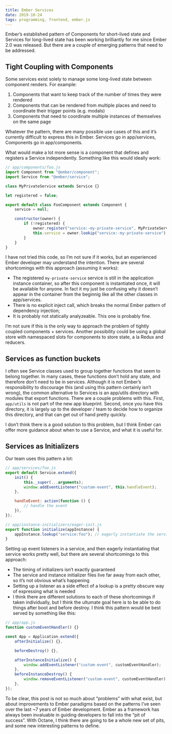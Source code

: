 ```yaml
---
title: Ember Services
date: 2019-10-24
tags: programming, frontend, ember.js
---
```


Ember’s established pattern of Components for short-lived state and Services for long-lived
state has been working brilliantly for me since Ember 2.0 was released. But there are a couple
of emerging patterns that need to be addressed.

## Tight Coupling with Components

Some services exist solely to manage some long-lived state between component renders. For example:

1. Components that want to keep track of the number of times they were rendered
1. Components that can be rendered from multiple places and need to coordinate their trigger points (e.g. modals)
1. Components that need to coordinate multiple instances of themselves on the same page

Whatever the pattern, there are many possible use cases of this and it’s currently difficult to express this in Ember. Services go in app/services, Components go in app/components.

What would make a lot more sense is a component that defines and registers a Service independently. Something like this would ideally work:

```js
// app/components/foo.js
import Component from "@ember/component";
import Service from "@ember/service";

class MyPrivateService extends Service {}

let registered = false;

export default class FooComponent extends Component {
    service = null;

    constructor(owner) {
        if (!registered) {
            owner.register("service:-my-private-service", MyPrivateService);
            this.service = owner.lookip("service:-my-private-service");
        }
    }
}
```

I have not tried this code, so I’m not sure if it works, but an experienced Ember
developer may understand the intention. There are several shortcomings with this
approach (assuming it works):

-   The registered `my-private-service` service is still in the application instance container,
    so after this component is instantiated once, it will be available for anyone. In fact it my
    just be confusing why it doesn’t appear in the container from the beginnig like all the other
    classes in app/services.
-   There is no explicit inject call, which breaks the normal Ember pattern of dependency injection;
-   It is probably not statically analyzeable. This one is probably fine.

I’m not sure if this is the only way to approach the problem of tightly coupled
components + services. Another possibility could be using a global store with namespaced
slots for components to store state, a la Redux and reducers.

## Services as function buckets

I often see Service classes used to group together functions that seem to belong together.
In many cases, these functions don’t hold any state, and therefore don’t need to be in
services. Although it is not Ember’s responsibility to discourage this (and using this
pattern certainly isn’t wrong), the common alternative to Services is an app/utils
directory with modules that export functions. There are a couple problems with this. First,
`app/utils` is not part of the new app blueprint. Second, once you have this directory, it is
largely up to the developer / team to decide how to organize this directory, and that can get out
of hand pretty quickly.

I don’t think there is a good solution to this problem, but I think Ember can offer more guidance
about when to use a Service, and what it is useful for.

## Services as Initializers

Our team uses this pattern a lot:

```js
// app/services/foo.js
export default Service.extend({
    init() {
        this._super(...arguments);
        window.addEventListener("custom-event", this.handleEvent);
    },

    handleEvent: action(function () {
        // handle the event
    }),
});

// app/instance-initializers/eager-init.js
export function initialize(appInstance) {
    appInstance.lookup("service:foo"); // eagerly instantiate the service
}
```

Setting up event listeners in a service, and then eagerly instantiating that service
works pretty well, but there are several shortcomings to this approach:

-   The timing of initializers isn’t exactly guaranteed
-   The service and instance initializer files live far away from each other, so it’s not
    obvious what’s happening
-   Setting up a listener as a side effect of a lookup is a pretty obscure way of expressing what
    is needed
-   I think there are different solutions to each of these shortcomings if taken individually,
    but I think the ultumate goal here is to be able to do things after boot and before destroy.
    I think this pattern would be best served by something like this:

```js
// app/app.js
function customEventHandler() {}

const App = Application.extend({
    afterInitialize() {},

    beforeDestroy() {},

    afterInstanceInitialize() {
        window.addEventListener("custom-event", customEventHandler);
    },
    beforeInstanceDestroy() {
        window.removeEventListener("custom-event", customEventHandler);
    },
});
```

To be clear, this post is not so much about “problems” with what exist, but about
improvements to Ember paradigms based on the patterns I’ve seen over the last ~7 years of
Ember development. Ember as a framework has always been invaluable in guiding developers
to fall into the “pit of success”. With Octane, I think there are going to be a whole new
set of pits, and some new interesting patterns to define.
